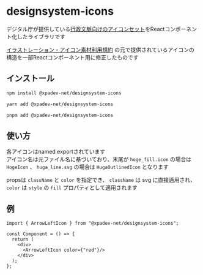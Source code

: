 # designsystem-icons

デジタル庁が提供している[行政文脈向けのアイコンセット](https://www.digital.go.jp/policies/servicedesign/designsystem/Illustration_Icons/)をReactコンポーネント化したライブラリです

[イラストレーション・アイコン素材利用規約](https://www.digital.go.jp/policies/servicedesign/designsystem/Illustration_Icons/terms_of_use/) の元で提供されているアイコンの構造を一部Reactコンポーネント用に修正したものです

## インストール

```bash
npm install @xpadev-net/designsystem-icons
```
```bash
yarn add @xpadev-net/designsystem-icons
```
```bash
pnpm add @xpadev-net/designsystem-icons
```

## 使い方
各アイコンはnamed exportされています  
アイコン名は元ファイル名に基づいており、末尾が `hoge_fill.icon` の場合は `HogeIcon` 、 `huga_line.svg` の場合は `HugaOutlinedIcon` となります  

propsは `className` と `color` を指定でき、 `className` は svg に直接適用され、`color` は `style` の `fill` プロパティとして適用されます

## 例
```tsx
import { ArrowLeftIcon } from "@xpadev-net/designsystem-icons";

const Component = () => {
  return (
    <div>
      <ArrowLeftIcon color={"red"}/>
    </div>
  );
};
```